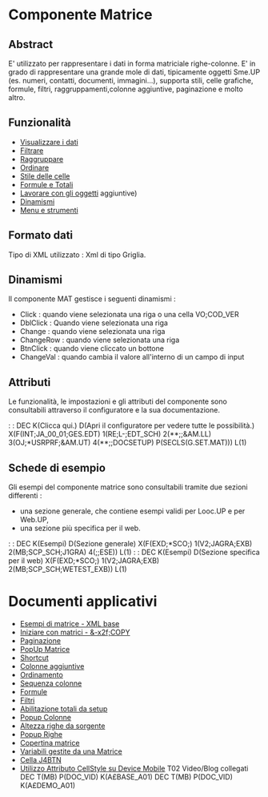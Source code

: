# Componente Matrice

## Abstract

E' utilizzato per rappresentare i dati in forma matriciale righe-colonne.
E' in grado di rappresentare una grande mole di dati, tipicamente oggetti Sme.UP (es. numeri, contatti, documenti, immagini...), supporta stili, celle grafiche, formule, filtri, raggruppamenti,colonne aggiuntive, paginazione e molto altro.


## Funzionalità
- [Visualizzare i dati](Sorgenti/DOC/TA/B£AMO/LOCEXB_F01)
- [Filtrare](Sorgenti/DOC/TA/B£AMO/LOCEXB_F02)
- [Raggruppare](Sorgenti/DOC/TA/B£AMO/LOCEXB_F03)
- [Ordinare](Sorgenti/DOC/TA/B£AMO/LOCEXB_F04)
- [Stile delle celle](Sorgenti/DOC/TA/B£AMO/LOCEXB_F05)
- [Formule e Totali](Sorgenti/DOC/TA/B£AMO/LOCEXB_F06)
- [Lavorare con gli oggetti](Sorgenti/DOC/TA/B£AMO/LOCEXB_F07)
aggiuntive)
- [Dinamismi](Sorgenti/DOC/TA/B£AMO/LOCEXB_F08)
- [Menu e strumenti](Sorgenti/DOC/TA/B£AMO/LOCEXB_F09)

## Formato dati
Tipo di XML utilizzato :  Xml di tipo Griglia.

## Dinamismi
Il componente MAT gestisce i seguenti dinamismi : 
  - Click :  quando viene selezionata una riga o una cella VO;COD_VER
  - DblClick :  Quando viene selezionata una riga
  - Change :  quando viene selezionata una riga
  - ChangeRow :  quando viene selezionata una riga
  - BtnClick :  quando viene cliccato un bottone
  - ChangeVal :  quando cambia il valore all'interno di un campo di input

## Attributi
Le funzionalità, le impostazioni e gli attributi del componente sono consultabili attraverso il configuratore e la sua documentazione.

 :  : DEC K(Clicca qui.) D(Apri il configuratore per vedere tutte le possibilità.) X(F(INT;JA_00_01;GES.EDT) 1(RE;L-;EDT_SCH) 2(\*\*;;&AM.LL) 3(OJ;\*USRPRF;&AM.UT) 4(\*\*;;DOCSETUP) P(SECLS(G.SET.MAT))) L(1)

## Schede di esempio
Gli esempi del componente matrice sono consultabili tramite due sezioni differenti : 
- una sezione generale, che contiene esempi validi per Looc.UP e per Web.UP,
- una sezione più specifica per il web.

 :  : DEC K(Esempi) D(Sezione generale) X(F(EXD;\*SCO;) 1(V2;JAGRA;EXB) 2(MB;SCP_SCH;J1GRA) 4(;;ESE)) L(1)
 :  : DEC K(Esempi) D(Sezione specifica per il web) X(F(EXD;\*SCO;) 1(V2;JAGRA;EXB) 2(MB;SCP_SCH;WETEST_EXB)) L(1)

# Documenti applicativi
- [Esempi di matrice - XML base](Sorgenti/DOC/TA/B£AMO/LOCEXB_T01)
- [Iniziare con matrici - &-x2f;COPY](Sorgenti/DOC/TA/B£AMO/LOCEXB_T02)
- [Paginazione](Sorgenti/DOC/TA/B£AMO/LOCEXB_T03)
- [PopUp Matrice](Sorgenti/DOC/TA/B£AMO/LOCEXB_T04)
- [Shortcut](Sorgenti/DOC/TA/B£AMO/LOCEXB_T05)
- [Colonne aggiuntive](Sorgenti/DOC/TA/B£AMO/LOCEXB_T06)
- [Ordinamento](Sorgenti/DOC/TA/B£AMO/LOCEXB_T07)
- [Sequenza colonne](Sorgenti/DOC/TA/B£AMO/LOCEXB_T08)
- [Formule](Sorgenti/DOC/TA/B£AMO/LOCEXB_T09)
- [Filtri](Sorgenti/DOC/TA/B£AMO/LOCEXB_T10)
- [Abilitazione totali da setup](Sorgenti/DOC/TA/B£AMO/LOCEXB_T11)
- [Popup Colonne](Sorgenti/DOC/TA/B£AMO/LOCEXB_T12)
- [Altezza righe da sorgente](Sorgenti/DOC/TA/B£AMO/LOCEXB_T13)
- [Popup Righe](Sorgenti/DOC/TA/B£AMO/LOCEXB_T14)
- [Copertina matrice](Sorgenti/DOC/TA/B£AMO/LOCEXB_T15)
- [Variabili gestite da una Matrice](Sorgenti/DOC/TA/B£AMO/LOCEXB_T16)
- [Cella J4BTN](Sorgenti/MB/DOC_OGG/J4_BTN)
- [Utilizzo Attributo CellStyle su Device Mobile](Sorgenti/DOC/TA/B£AMO/LOCEXB_MO)
  T02 Video/Blog collegati
  DEC T(MB) P(DOC_VID) K(A£BASE_A01)
  DEC T(MB) P(DOC_VID) K(A£DEMO_A01)
